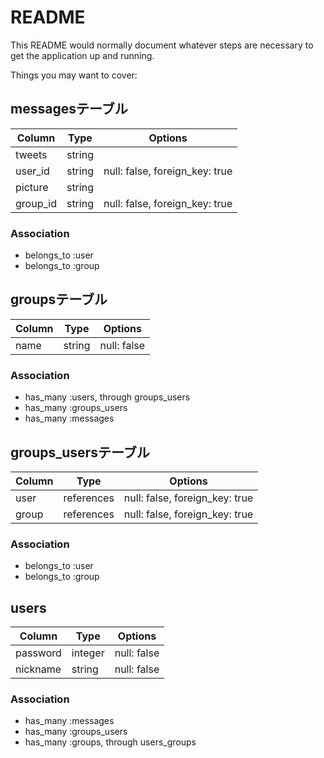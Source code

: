 # README

This README would normally document whatever steps are necessary to get the
application up and running.

Things you may want to cover:

## messagesテーブル
|Column|Type|Options|
|------|----|-------|
|tweets|string||
|user_id|string|null: false, foreign_key: true|
|picture|string||
|group_id|string|null: false, foreign_key: true|
### Association
- belongs_to :user 
- belongs_to :group

## groupsテーブル
|Column|Type|Options|
|------|----|-------|
|name|string|null: false|
### Association
- has_many :users, through groups_users
- has_many :groups_users
- has_many :messages

## groups_usersテーブル
|Column|Type|Options|
|------|----|-------|
|user|references|null: false, foreign_key: true|
|group|references|null: false, foreign_key: true|
### Association
- belongs_to :user
- belongs_to :group
## users
|Column|Type|Options|
|------|----|-------|
|password|integer|null: false|
|nickname|string|null: false|
### Association
- has_many :messages
- has_many :groups_users
- has_many :groups, through users_groups